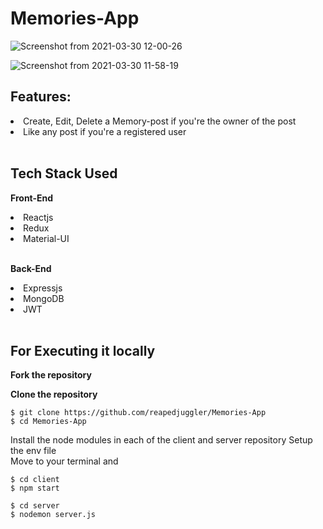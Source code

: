 # Memories-App

![Screenshot from 2021-03-30 12-00-26](https://user-images.githubusercontent.com/52465652/112947245-3062e500-9154-11eb-950f-539789254e4d.jpg)


![Screenshot from 2021-03-30 11-58-19](https://user-images.githubusercontent.com/52465652/112947274-36f15c80-9154-11eb-8e0f-0f0738af1f9a.jpg)



## Features:
  <li> Create, Edit, Delete a Memory-post if you're the owner of the post </li> 
  <li> Like any post if you're a registered user </li>
<br>



## Tech Stack Used
  **Front-End**
  <li>Reactjs</li>
  <li>Redux</li>
  <li>Material-UI</li>
  <br>
  
  **Back-End**
  <li>Expressjs</li>
  <li>MongoDB</li>
  <li>JWT</li>
  <br>
  
## For Executing it locally


**Fork the repository**
<br>

**Clone the repository**
```
$ git clone https://github.com/reapedjuggler/Memories-App
$ cd Memories-App
```
Install the node modules in each of the client and server repository
Setup the env file<br>
Move to your terminal and

```
$ cd client
$ npm start
```
```
$ cd server
$ nodemon server.js
```


  
